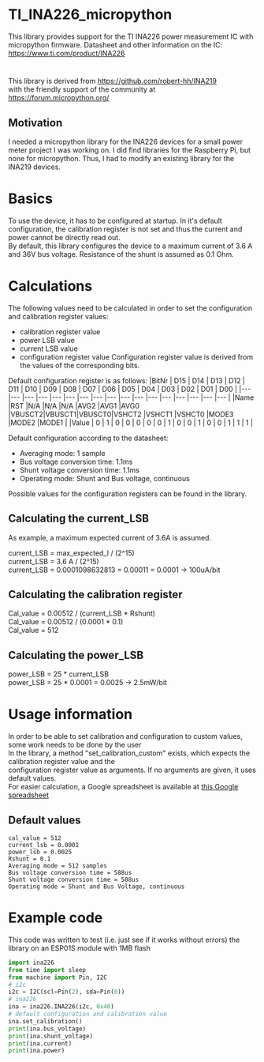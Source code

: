 # TI_INA226_micropython

This library provides support for the TI INA226 power measurement IC with micropython firmware.
Datasheet and other information on the IC: https://www.ti.com/product/INA226
#  
This library is derived from https://github.com/robert-hh/INA219 </br>
with the friendly support of the community at https://forum.micropython.org/
## Motivation
I needed a micropython library for the INA226 devices for a small power meter project I was working on. I did find libraries for the 
Raspberry Pi, but none for micropython. Thus, I had to modify an existing library for the INA219 devices.

# Basics

To use the device, it has to be configured at startup. In it's default configuration, the calibration register is not set and 
thus the current and power cannot be directly read out.</br>
By default, this library configures the device to a maximum current of 3.6 A and 36V bus voltage. Resistance of the shunt is assumed as 0.1 Ohm.

# Calculations

The following values need to be calculated in order to set the configuration and calibration register values:
- calibration register value
- power LSB value
- current LSB value
- configuration register value
Configuration register value is derived from the values of the corresponding bits.

Default configuration register is as follows:
|BitNr 	|	D15	|	D14	|	D13	|	D12	|	D11	|	D10	|	D09	|	D08	|	D07	|	D06	|	D05	|	D04	|	D03	|	D02	|	D01	|	D00	|
|---	|---	|---	|---	|---	|---	|---	|---	|---	|---	|---	|---	|---	|---	|---	|---	|---	|
|Name  	|RST	|N/A	|N/A	|N/A	|AVG2	|AVG1	|AVG0	|VBUSCT2|VBUSCT1|VBUSCT0|VSHCT2	|VSHCT1	|VSHCT0	|MODE3	|MODE2	|MODE1	|
|Value 	|	0	|	1	|	0	|	0	|	0	|	0	|	0	|	1	|	0	|	0	|	1	|	0	|	0	|	1	|	1	|	1	|

Default configuration according to the datasheet:
- Averaging mode: 1 sample
- Bus voltage conversion time: 1.1ms
- Shunt voltage conversion time: 1.1ms
- Operating mode: Shunt and Bus voltage, continuous

Possible values for the configuration registers can be found in the library.

## Calculating the current_LSB
As example, a maximum expected current of 3.6A is assumed.

current_LSB = max_expected_I / (2^15)</br>
current_LSB = 3.6 A / (2^15)</br>
current_LSB = 0.0001098632813 = 0.00011 = 0.0001 -> 100uA/bit</br>

## Calculating the calibration register

Cal_value = 0.00512 / (current_LSB * Rshunt)</br>
Cal_value = 0.00512 / (0.0001 * 0.1)</br>
Cal_value = 512</br>

## Calculating the power_LSB

power_LSB = 25 * current_LSB</br>
power_LSB = 25 * 0.0001 = 0.0025 -> 2.5mW/bit</br>

# Usage information
In order to be able to set calibration and configuration to custom values, some work needs to be done by the user</br>
In the library, a method "set_calibration_custom" exists, which expects the calibration register value and the </br>
configuration register value as arguments. If no arguments are given, it uses default values.</br>
For easier calculation, a Google spreadsheet is available at [this Google spreadsheet](https://docs.google.com/spreadsheets/d/1k0MbBsduRgoQ8huFrBwaHQnYhl97LjkpEw-sIXykTEg/edit?usp=sharing "INA226 Google Spreadsheet")

## Default values
`cal_value = 512`</br>
`current_lsb = 0.0001`</br>
`power_lsb = 0.0025`</br>
`Rshunt = 0.1`</br>
`Averaging mode = 512 samples`</br>
`Bus voltage conversion time = 588us`</br>
`Shunt voltage conversion time = 588us`</br>
`Operating mode = Shunt and Bus Voltage, continuous`</br>

# Example code
This code was written to test (i.e. just see if it works without errors) the library on an ESP01S module with 1MB flash

```python
import ina226
from time import sleep
from machine import Pin, I2C
# i2c
i2c = I2C(scl=Pin(2), sda=Pin(0))
# ina226
ina = ina226.INA226(i2c, 0x40)
# default configuration and calibration value
ina.set_calibration()
print(ina.bus_voltage)
print(ina.shunt_voltage)
print(ina.current)
print(ina.power)
```
